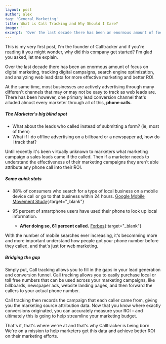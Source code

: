 ```yaml
---
layout: post
author: alex
tag: 'General Marketing'
title: What is Call Tracking and Why Should I Care?
image: ''
excerpt: 'Over the last decade there has been an enormous amount of focus on digital marketing, tracking digital campaigns, search engine optimization, and analyzing web lead data for more effective marketing and better ROI.'
---
```

This is my very first post, I'm the founder of Calltracker and if you're reading it you might wonder, why did this company get started? I'm glad you asked, let me explain.

Over the last decade there has been an enormous amount of focus on digital marketing, tracking digital campaigns, search engine optimization, and analyzing web lead data for more effective marketing and better ROI. 

At the same time, most businesses are actively advertising through many differen't channels that may or may not be easy to track as web leads are. There has been however, one primary lead conversion channel that's alluded almost every marketer through all of this, **phone calls**.

##### The Marketer's big blind spot

 * What about the leads who called instead of submitting a form? (ie, most of them)
 * What if I do offline advertising on a billboard or a newspaper ad, how do I track that?

Until recently it's been virtually unknown to marketers what marketing campaign a sales leads came if the called. Then if a marketer needs to understand the effectiveness of their marketing campaigns they aren't able attribute any phone call into their ROI.

##### Some quick stats

* 88% of consumers who search for a type of local business on a mobile device call or go to that business within 24 hours. [Google Mobile Movement Study](http://googlemobileads.blogspot.com/2011/04/smartphone-user-study-shows-mobile.html){:target="_blank"}

 * 95 percent of smartphone users have used their phone to look up local information. 
   * **After doing so, 61 percent called.** [Forbes](http://www.forbes.com/sites/cherylsnappconner/2013/11/12/fifty-essential-mobile-marketing-facts/){:target="_blank"}

With the number of mobile searches ever increasing, it's becomming more and more important understand how people got your phone number before they called, and that's just for web marketing.

##### Bridging the gap

Simply put, Call tracking allows you to fill in the gaps in your lead generation and conversion funnel. Call tracking allows you to easily purchase local or toll free numbers that can be used across your marketing campaigns, like billboards, newspaper ads, website landing pages, and then forward the callers to your actual phone number. 

Call tracking then records the campaign that each caller came from, giving you the marketing source attribution data. Now that you know where exactly conversions originated, you can accurately measure your ROI – and ultimately this is going to help streamline your marketing budget. 

That's it, that's where we're at and that's why Calltracker is being born. We're on a mission to help marketers get this data and achieve better ROI on their marketing efforts.